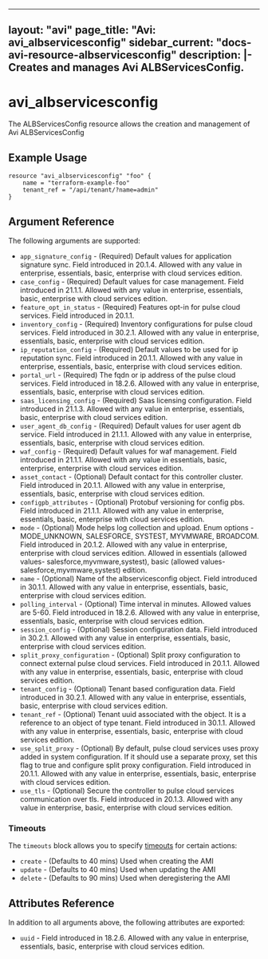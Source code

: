 <!--
    Copyright 2021 VMware, Inc.
    SPDX-License-Identifier: Mozilla Public License 2.0
-->
---
layout: "avi"
page_title: "Avi: avi_albservicesconfig"
sidebar_current: "docs-avi-resource-albservicesconfig"
description: |-
  Creates and manages Avi ALBServicesConfig.
---

# avi_albservicesconfig

The ALBServicesConfig resource allows the creation and management of Avi ALBServicesConfig

## Example Usage

```hcl
resource "avi_albservicesconfig" "foo" {
    name = "terraform-example-foo"
    tenant_ref = "/api/tenant/?name=admin"
}
```

## Argument Reference

The following arguments are supported:

* `app_signature_config` - (Required) Default values for application signature sync. Field introduced in 20.1.4. Allowed with any value in enterprise, essentials, basic, enterprise with cloud services edition.
* `case_config` - (Required) Default values for case management. Field introduced in 21.1.1. Allowed with any value in enterprise, essentials, basic, enterprise with cloud services edition.
* `feature_opt_in_status` - (Required) Features opt-in for pulse cloud services. Field introduced in 20.1.1.
* `inventory_config` - (Required) Inventory configurations for pulse cloud services. Field introduced in 30.2.1. Allowed with any value in enterprise, essentials, basic, enterprise with cloud services edition.
* `ip_reputation_config` - (Required) Default values to be used for ip reputation sync. Field introduced in 20.1.1. Allowed with any value in enterprise, essentials, basic, enterprise with cloud services edition.
* `portal_url` - (Required) The fqdn or ip address of the pulse cloud services. Field introduced in 18.2.6. Allowed with any value in enterprise, essentials, basic, enterprise with cloud services edition.
* `saas_licensing_config` - (Required) Saas licensing configuration. Field introduced in 21.1.3. Allowed with any value in enterprise, essentials, basic, enterprise with cloud services edition.
* `user_agent_db_config` - (Required) Default values for user agent db service. Field introduced in 21.1.1. Allowed with any value in enterprise, essentials, basic, enterprise with cloud services edition.
* `waf_config` - (Required) Default values for waf management. Field introduced in 21.1.1. Allowed with any value in essentials, basic, enterprise, enterprise with cloud services edition.
* `asset_contact` - (Optional) Default contact for this controller cluster. Field introduced in 20.1.1. Allowed with any value in enterprise, essentials, basic, enterprise with cloud services edition.
* `configpb_attributes` - (Optional) Protobuf versioning for config pbs. Field introduced in 21.1.1. Allowed with any value in enterprise, essentials, basic, enterprise with cloud services edition.
* `mode` - (Optional) Mode helps log collection and upload. Enum options - MODE_UNKNOWN, SALESFORCE, SYSTEST, MYVMWARE, BROADCOM. Field introduced in 20.1.2. Allowed with any value in enterprise, enterprise with cloud services edition. Allowed in essentials (allowed values- salesforce,myvmware,systest), basic (allowed values- salesforce,myvmware,systest) edition.
* `name` - (Optional) Name of the albservicesconfig object. Field introduced in 30.1.1. Allowed with any value in enterprise, essentials, basic, enterprise with cloud services edition.
* `polling_interval` - (Optional) Time interval in minutes. Allowed values are 5-60. Field introduced in 18.2.6. Allowed with any value in enterprise, essentials, basic, enterprise with cloud services edition.
* `session_config` - (Optional) Session configuration data. Field introduced in 30.2.1. Allowed with any value in enterprise, essentials, basic, enterprise with cloud services edition.
* `split_proxy_configuration` - (Optional) Split proxy configuration to connect external pulse cloud services. Field introduced in 20.1.1. Allowed with any value in enterprise, essentials, basic, enterprise with cloud services edition.
* `tenant_config` - (Optional) Tenant based configuration data. Field introduced in 30.2.1. Allowed with any value in enterprise, essentials, basic, enterprise with cloud services edition.
* `tenant_ref` - (Optional) Tenant uuid associated with the object. It is a reference to an object of type tenant. Field introduced in 30.1.1. Allowed with any value in enterprise, essentials, basic, enterprise with cloud services edition.
* `use_split_proxy` - (Optional) By default, pulse cloud services uses proxy added in system configuration. If it should use a separate proxy, set this flag to true and configure split proxy configuration. Field introduced in 20.1.1. Allowed with any value in enterprise, essentials, basic, enterprise with cloud services edition.
* `use_tls` - (Optional) Secure the controller to pulse cloud services communication over tls. Field introduced in 20.1.3. Allowed with any value in enterprise, basic, enterprise with cloud services edition.


### Timeouts

The `timeouts` block allows you to specify [timeouts](https://www.terraform.io/docs/configuration/resources.html#timeouts) for certain actions:

* `create` - (Defaults to 40 mins) Used when creating the AMI
* `update` - (Defaults to 40 mins) Used when updating the AMI
* `delete` - (Defaults to 90 mins) Used when deregistering the AMI

## Attributes Reference

In addition to all arguments above, the following attributes are exported:

* `uuid` -  Field introduced in 18.2.6. Allowed with any value in enterprise, essentials, basic, enterprise with cloud services edition.

